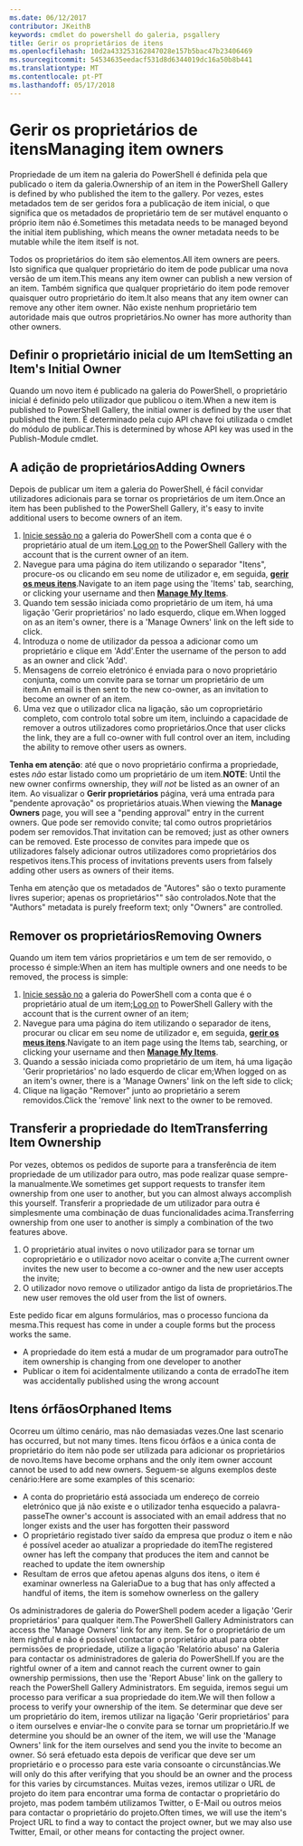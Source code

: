 ```yaml
---
ms.date: 06/12/2017
contributor: JKeithB
keywords: cmdlet do powershell do galeria, psgallery
title: Gerir os proprietários de itens
ms.openlocfilehash: 10d2a433253162847028e157b5bac47b23406469
ms.sourcegitcommit: 54534635eedacf531d8d6344019dc16a50b8b441
ms.translationtype: MT
ms.contentlocale: pt-PT
ms.lasthandoff: 05/17/2018
---
```

# <a name="managing-item-owners"></a><span data-ttu-id="eeaf4-103">Gerir os proprietários de itens</span><span class="sxs-lookup"><span data-stu-id="eeaf4-103">Managing item owners</span></span>

<span data-ttu-id="eeaf4-104">Propriedade de um item na galeria do PowerShell é definida pela que publicado o item da galeria.</span><span class="sxs-lookup"><span data-stu-id="eeaf4-104">Ownership of an item in the PowerShell Gallery is defined by who published the item to the gallery.</span></span>
<span data-ttu-id="eeaf4-105">Por vezes, estes metadados tem de ser geridos fora a publicação de item inicial, o que significa que os metadados de proprietário tem de ser mutável enquanto o próprio item não é.</span><span class="sxs-lookup"><span data-stu-id="eeaf4-105">Sometimes this metadata needs to be managed beyond the initial item publishing, which means the owner metadata needs to be mutable while the item itself is not.</span></span>

<span data-ttu-id="eeaf4-106">Todos os proprietários do item são elementos.</span><span class="sxs-lookup"><span data-stu-id="eeaf4-106">All item owners are peers.</span></span>
<span data-ttu-id="eeaf4-107">Isto significa que qualquer proprietário do item de pode publicar uma nova versão de um item.</span><span class="sxs-lookup"><span data-stu-id="eeaf4-107">This means any item owner can publish a new version of an item.</span></span> <span data-ttu-id="eeaf4-108">Também significa que qualquer proprietário do item pode remover quaisquer outro proprietário do item.</span><span class="sxs-lookup"><span data-stu-id="eeaf4-108">It also means that any item owner can remove any other item owner.</span></span>
<span data-ttu-id="eeaf4-109">Não existe nenhum proprietário tem autoridade mais que outros proprietários.</span><span class="sxs-lookup"><span data-stu-id="eeaf4-109">No owner has more authority than other owners.</span></span>

## <a name="setting-an-items-initial-owner"></a><span data-ttu-id="eeaf4-110">Definir o proprietário inicial de um Item</span><span class="sxs-lookup"><span data-stu-id="eeaf4-110">Setting an Item's Initial Owner</span></span>

<span data-ttu-id="eeaf4-111">Quando um novo item é publicado na galeria do PowerShell, o proprietário inicial é definido pelo utilizador que publicou o item.</span><span class="sxs-lookup"><span data-stu-id="eeaf4-111">When a new item is published to PowerShell Gallery, the initial owner is defined by the user that published the item.</span></span> <span data-ttu-id="eeaf4-112">É determinado pela cujo API chave foi utilizada o cmdlet do módulo de publicar.</span><span class="sxs-lookup"><span data-stu-id="eeaf4-112">This is determined by whose API key was used in the Publish-Module cmdlet.</span></span>

## <a name="adding-owners"></a><span data-ttu-id="eeaf4-113">A adição de proprietários</span><span class="sxs-lookup"><span data-stu-id="eeaf4-113">Adding Owners</span></span>

<span data-ttu-id="eeaf4-114">Depois de publicar um item a galeria do PowerShell, é fácil convidar utilizadores adicionais para se tornar os proprietários de um item.</span><span class="sxs-lookup"><span data-stu-id="eeaf4-114">Once an item has been published to the PowerShell Gallery, it's easy to invite additional users to become owners of an item.</span></span>

1. <span data-ttu-id="eeaf4-115">[Inicie sessão no](https://powershellgallery.com/users/account/LogOn) a galeria do PowerShell com a conta que é o proprietário atual de um item.</span><span class="sxs-lookup"><span data-stu-id="eeaf4-115">[Log on](https://powershellgallery.com/users/account/LogOn) to the PowerShell Gallery with the account that is the current owner of an item.</span></span>
2. <span data-ttu-id="eeaf4-116">Navegue para uma página do item utilizando o separador "Itens", procure-os ou clicando em seu nome de utilizador e, em seguida, [ **gerir os meus itens**](https://www.powershellgallery.com/account/Packages).</span><span class="sxs-lookup"><span data-stu-id="eeaf4-116">Navigate to an item page using the 'Items' tab, searching, or clicking your username and then [**Manage My Items**](https://www.powershellgallery.com/account/Packages).</span></span>
3. <span data-ttu-id="eeaf4-117">Quando tem sessão iniciada como proprietário de um item, há uma ligação 'Gerir proprietários' no lado esquerdo, clique em.</span><span class="sxs-lookup"><span data-stu-id="eeaf4-117">When logged on as an item's owner, there is a 'Manage Owners' link on the left side to click.</span></span>
4. <span data-ttu-id="eeaf4-118">Introduza o nome de utilizador da pessoa a adicionar como um proprietário e clique em 'Add'.</span><span class="sxs-lookup"><span data-stu-id="eeaf4-118">Enter the username of the person to add as an owner and click 'Add'.</span></span>
5. <span data-ttu-id="eeaf4-119">Mensagens de correio eletrónico é enviada para o novo proprietário conjunta, como um convite para se tornar um proprietário de um item.</span><span class="sxs-lookup"><span data-stu-id="eeaf4-119">An email is then sent to the new co-owner, as an invitation to become an owner of an item.</span></span>
6. <span data-ttu-id="eeaf4-120">Uma vez que o utilizador clica na ligação, são um coproprietário completo, com controlo total sobre um item, incluindo a capacidade de remover a outros utilizadores como proprietários.</span><span class="sxs-lookup"><span data-stu-id="eeaf4-120">Once that user clicks the link, they are a full co-owner with full control over an item, including the ability to remove other users as owners.</span></span>

<span data-ttu-id="eeaf4-121">**Tenha em atenção**: até que o novo proprietário confirma a propriedade, estes *não* estar listado como um proprietário de um item.</span><span class="sxs-lookup"><span data-stu-id="eeaf4-121">**NOTE**: Until the new owner confirms ownership, they *will not* be listed as an owner of an item.</span></span>
<span data-ttu-id="eeaf4-122">Ao visualizar o **Gerir proprietários** página, verá uma entrada para "pendente aprovação" os proprietários atuais.</span><span class="sxs-lookup"><span data-stu-id="eeaf4-122">When viewing the **Manage Owners** page, you will see a "pending approval" entry in the current owners.</span></span>
<span data-ttu-id="eeaf4-123">Que pode ser removido convite; tal como outros proprietários podem ser removidos.</span><span class="sxs-lookup"><span data-stu-id="eeaf4-123">That invitation can be removed; just as other owners can be removed.</span></span>
<span data-ttu-id="eeaf4-124">Este processo de convites para impede que os utilizadores falsely adicionar outros utilizadores como proprietários dos respetivos itens.</span><span class="sxs-lookup"><span data-stu-id="eeaf4-124">This process of invitations prevents users from falsely adding other users as owners of their items.</span></span>

<span data-ttu-id="eeaf4-125">Tenha em atenção que os metadados de "Autores" são o texto puramente livres superior; apenas os proprietários"" são controlados.</span><span class="sxs-lookup"><span data-stu-id="eeaf4-125">Note that the "Authors" metadata is purely freeform text; only "Owners" are controlled.</span></span>


## <a name="removing-owners"></a><span data-ttu-id="eeaf4-126">Remover os proprietários</span><span class="sxs-lookup"><span data-stu-id="eeaf4-126">Removing Owners</span></span>

<span data-ttu-id="eeaf4-127">Quando um item tem vários proprietários e um tem de ser removido, o processo é simple:</span><span class="sxs-lookup"><span data-stu-id="eeaf4-127">When an item has multiple owners and one needs to be removed, the process is simple:</span></span>

1. <span data-ttu-id="eeaf4-128">[Inicie sessão no](https://powershellgallery.com/users/account/LogOn) a galeria do PowerShell com a conta que é o proprietário atual de um item;</span><span class="sxs-lookup"><span data-stu-id="eeaf4-128">[Log on](https://powershellgallery.com/users/account/LogOn) to PowerShell Gallery with the account that is the current owner of an item;</span></span>
2. <span data-ttu-id="eeaf4-129">Navegue para uma página do item utilizando o separador de itens, procurar ou clicar em seu nome de utilizador e, em seguida, [ **gerir os meus itens**](https://www.powershellgallery.com/account/Packages).</span><span class="sxs-lookup"><span data-stu-id="eeaf4-129">Navigate to an item page using the Items tab, searching, or clicking your username and then [**Manage My Items**](https://www.powershellgallery.com/account/Packages).</span></span>
3. <span data-ttu-id="eeaf4-130">Quando a sessão iniciada como proprietário de um item, há uma ligação 'Gerir proprietários' no lado esquerdo de clicar em;</span><span class="sxs-lookup"><span data-stu-id="eeaf4-130">When logged on as an item's owner, there is a 'Manage Owners' link on the left side to click;</span></span>
4. <span data-ttu-id="eeaf4-131">Clique na ligação "Remover" junto ao proprietário a serem removidos.</span><span class="sxs-lookup"><span data-stu-id="eeaf4-131">Click the 'remove' link next to the owner to be removed.</span></span>



## <a name="transferring-item-ownership"></a><span data-ttu-id="eeaf4-132">Transferir a propriedade do Item</span><span class="sxs-lookup"><span data-stu-id="eeaf4-132">Transferring Item Ownership</span></span>

<span data-ttu-id="eeaf4-133">Por vezes, obtemos os pedidos de suporte para a transferência de item propriedade de um utilizador para outro, mas pode realizar quase sempre-la manualmente.</span><span class="sxs-lookup"><span data-stu-id="eeaf4-133">We sometimes get support requests to transfer item ownership from one user to another, but you can almost always accomplish this yourself.</span></span>
<span data-ttu-id="eeaf4-134">Transferir a propriedade de um utilizador para outra é simplesmente uma combinação de duas funcionalidades acima.</span><span class="sxs-lookup"><span data-stu-id="eeaf4-134">Transferring ownership from one user to another is simply a combination of the two features above.</span></span>

1. <span data-ttu-id="eeaf4-135">O proprietário atual invites o novo utilizador para se tornar um coproprietário e o utilizador novo aceitar o convite a;</span><span class="sxs-lookup"><span data-stu-id="eeaf4-135">The current owner invites the new user to become a co-owner and the new user accepts the invite;</span></span>
2. <span data-ttu-id="eeaf4-136">O utilizador novo remove o utilizador antigo da lista de proprietários.</span><span class="sxs-lookup"><span data-stu-id="eeaf4-136">The new user removes the old user from the list of owners.</span></span>

<span data-ttu-id="eeaf4-137">Este pedido ficar em alguns formulários, mas o processo funciona da mesma.</span><span class="sxs-lookup"><span data-stu-id="eeaf4-137">This request has come in under a couple forms but the process works the same.</span></span>

- <span data-ttu-id="eeaf4-138">A propriedade do item está a mudar de um programador para outro</span><span class="sxs-lookup"><span data-stu-id="eeaf4-138">The item ownership is changing from one developer to another</span></span>
- <span data-ttu-id="eeaf4-139">Publicar o item foi acidentalmente utilizando a conta de errado</span><span class="sxs-lookup"><span data-stu-id="eeaf4-139">The item was accidentally published using the wrong account</span></span>


## <a name="orphaned-items"></a><span data-ttu-id="eeaf4-140">Itens órfãos</span><span class="sxs-lookup"><span data-stu-id="eeaf4-140">Orphaned Items</span></span>

<span data-ttu-id="eeaf4-141">Ocorreu um último cenário, mas não demasiadas vezes.</span><span class="sxs-lookup"><span data-stu-id="eeaf4-141">One last scenario has occurred, but not many times.</span></span>
<span data-ttu-id="eeaf4-142">Itens ficou órfãos e a única conta de proprietário do item não pode ser utilizada para adicionar os proprietários de novo.</span><span class="sxs-lookup"><span data-stu-id="eeaf4-142">Items have become orphans and the only item owner account cannot be used to add new owners.</span></span>
<span data-ttu-id="eeaf4-143">Seguem-se alguns exemplos deste cenário:</span><span class="sxs-lookup"><span data-stu-id="eeaf4-143">Here are some examples of this scenario:</span></span>

- <span data-ttu-id="eeaf4-144">A conta do proprietário está associada um endereço de correio eletrónico que já não existe e o utilizador tenha esquecido a palavra-passe</span><span class="sxs-lookup"><span data-stu-id="eeaf4-144">The owner's account is associated with an email address that no longer exists and the user has forgotten their password</span></span>
- <span data-ttu-id="eeaf4-145">O proprietário registado tiver saído da empresa que produz o item e não é possível aceder ao atualizar a propriedade do item</span><span class="sxs-lookup"><span data-stu-id="eeaf4-145">The registered owner has left the company that produces the item and cannot be reached to update the item ownership</span></span>
- <span data-ttu-id="eeaf4-146">Resultam de erros que afetou apenas alguns dos itens, o item é examinar ownerless na Galeria</span><span class="sxs-lookup"><span data-stu-id="eeaf4-146">Due to a bug that has only affected a handful of items, the item is somehow ownerless on the gallery</span></span>

<span data-ttu-id="eeaf4-147">Os administradores de galeria do PowerShell podem aceder a ligação 'Gerir proprietários' para qualquer item.</span><span class="sxs-lookup"><span data-stu-id="eeaf4-147">The PowerShell Gallery Administrators can access the 'Manage Owners' link for any item.</span></span>
<span data-ttu-id="eeaf4-148">Se for o proprietário de um item rightful e não é possível contactar o proprietário atual para obter permissões de propriedade, utilize a ligação 'Relatório abuso' na Galeria para contactar os administradores de galeria do PowerShell.</span><span class="sxs-lookup"><span data-stu-id="eeaf4-148">If you are the rightful owner of a item and cannot reach the current owner to gain ownership permissions, then use the 'Report Abuse' link on the gallery to reach the PowerShell Gallery Administrators.</span></span>
<span data-ttu-id="eeaf4-149">Em seguida, iremos segui um processo para verificar a sua propriedade do item.</span><span class="sxs-lookup"><span data-stu-id="eeaf4-149">We will then follow a process to verify your ownership of the item.</span></span>
<span data-ttu-id="eeaf4-150">Se determinar que deve ser um proprietário do item, iremos utilizar na ligação 'Gerir proprietários' para o item ourselves e enviar-lhe o convite para se tornar um proprietário.</span><span class="sxs-lookup"><span data-stu-id="eeaf4-150">If we determine you should be an owner of the item, we will use the 'Manage Owners' link for the item ourselves and send you the invite to become an owner.</span></span>
<span data-ttu-id="eeaf4-151">Só será efetuado esta depois de verificar que deve ser um proprietário e o processo para este varia consoante o circunstâncias.</span><span class="sxs-lookup"><span data-stu-id="eeaf4-151">We will only do this after verifying that you should be an owner and the process for this varies by circumstances.</span></span>
<span data-ttu-id="eeaf4-152">Muitas vezes, iremos utilizar o URL de projeto do item para encontrar uma forma de contactar o proprietário do projeto, mas podem também utilizamos Twitter, o E-Mail ou outros meios para contactar o proprietário do projeto.</span><span class="sxs-lookup"><span data-stu-id="eeaf4-152">Often times, we will use the item's Project URL to find a way to contact the project owner, but we may also use Twitter, Email, or other means for contacting the project owner.</span></span>
